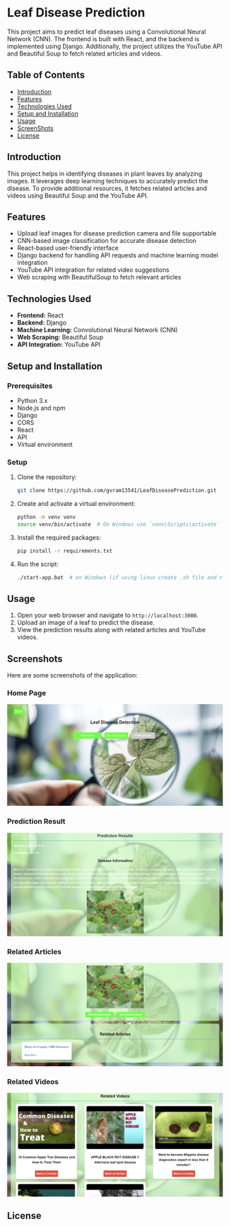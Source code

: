 # Leaf Disease Prediction

This project aims to predict leaf diseases using a Convolutional Neural Network (CNN). The frontend is built with React, and the backend is implemented using Django. Additionally, the project utilizes the YouTube API and Beautiful Soup to fetch related articles and videos.

## Table of Contents
- [Introduction](#introduction)
- [Features](#features)
- [Technologies Used](#technologies-used)
- [Setup and Installation](#setup-and-installation)
- [Usage](#usage)
- [ScreenShots](#screenshots)
- [License](#license)

## Introduction
This project helps in identifying diseases in plant leaves by analyzing images. It leverages deep learning techniques to accurately predict the disease. To provide additional resources, it fetches related articles and videos using Beautiful Soup and the YouTube API.

## Features
- Upload leaf images for disease prediction camera and file supportable
- CNN-based image classification for accurate disease detection
- React-based user-friendly interface
- Django backend for handling API requests and machine learning model integration
- YouTube API integration for related video suggestions
- Web scraping with BeautifulSoup to fetch relevant articles

## Technologies Used
- **Frontend:** React
- **Backend:** Django
- **Machine Learning:** Convolutional Neural Network (CNN)
- **Web Scraping:** Beautiful Soup
- **API Integration:** YouTube API

## Setup and Installation

### Prerequisites
- Python 3.x
- Node.js and npm
- Django
- CORS
- React
- API
- Virtual environment

### Setup
1. Clone the repository:
    ```bash
    git clone https://github.com/gvram13541/LeafDiseasePrediction.git
    ```

2. Create and activate a virtual environment:
    ```bash
    python -m venv venv
    source venv/bin/activate  # On Windows use `venv\Scripts\activate`
    ```

3. Install the required packages:
    ```bash
    pip install -r requirements.txt
    ```
4. Run the script:
    ```bash
    ./start-app.bat  # on Windows (if using linux create .sh file and run it)
    ```

## Usage
1. Open your web browser and navigate to `http://localhost:3000`.
2. Upload an image of a leaf to predict the disease.
3. View the prediction results along with related articles and YouTube videos.

## Screenshots
Here are some screenshots of the application:

### Home Page
![Home Page](ScreenShots/Screenshot%202024-06-26%20095857.png)

### Prediction Result
![Prediction Result](ScreenShots/Screenshot%202024-06-26%20100228.png)

### Related Articles
![Related Articles](ScreenShots/Screenshot%202024-06-26%20100246.png)

### Related Videos
![Related Videos](ScreenShots/Screenshot%202024-06-26%20100314.png)

## License

